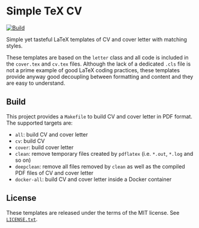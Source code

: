 # Simple TeX CV

[![Build](https://github.com/lorenzosaino/simpletexcv/workflows/Build/badge.svg)](https://github.com/lorenzosaino/simpletexcv/actions)

Simple yet tasteful LaTeX templates of CV and cover letter with matching styles.

These templates are based on the `letter` class and all code is included in the `cover.tex` and `cv.tex` files. Although the lack of a dedicated `.cls` file is not a prime example of good LaTeX coding practices, these templates provide anyway good decoupling between formatting and content and they are easy to understand.

## Build
This project provides a `Makefile` to build CV and cover letter in PDF format. The supported targets are:

 * `all`: build CV and cover letter
 * `cv`: build CV
 * `cover`: build cover letter
 * `clean`: remove temporary files created by `pdflatex` (i.e. `*.out`, `*.log` and so on)
 * `deepclean`: remove all files removed by `clean` as well as the compiled PDF files of CV and cover letter
 * `docker-all`: build CV and cover letter inside a Docker container

## License
These templates are released under the terms of the MIT license. See [`LICENSE.txt`](LICENSE.txt).
